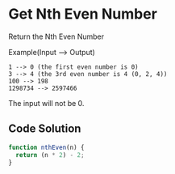 # Get Nth Even Number

Return the Nth Even Number

Example(Input --> Output)

```
1 --> 0 (the first even number is 0)
3 --> 4 (the 3rd even number is 4 (0, 2, 4))
100 --> 198
1298734 --> 2597466
```

The input will not be 0.


## Code Solution 

```js
function nthEven(n) {
  return (n * 2) - 2;
}

```